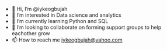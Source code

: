 - 👋 Hi, I’m @iykeogbujah
- 👀 I’m interested in Data science and analytics
- 🌱 I’m currently learning Python and SQL
- 💞️ I’m looking to collaborate on forming support groups to help eachother grow 
- 📫 How to reach me iykeogbujah@yahoo.com

<!---
iykeogbujah/iykeogbujah is a ✨ special ✨ repository because its `README.md` (this file) appears on your GitHub profile.
You can click the Preview link to take a look at your changes.
--->
